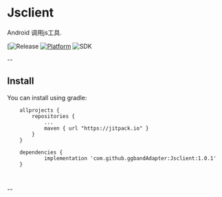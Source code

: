 # Jsclient
Android 调用js工具.

[![Release](https://jitpack.io/#ggbandAdapter/Jsclient/1.0.1)
[![Platform](https://img.shields.io/badge/platform-android-green.svg)](http://developer.android.com/index.html)
![SDK](https://img.shields.io/badge/SDK-15%2B-green.svg)

--

## Install

You can install using gradle:

``` setp1:
	allprojects {
		repositories {
			...
			maven { url "https://jitpack.io" }
		}
	}
```

```setp2:
	dependencies {
	        implementation 'com.github.ggbandAdapter:Jsclient:1.0.1'
	}

	
```

--
